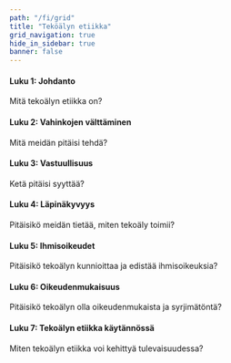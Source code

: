 ```yaml
---
path: "/fi/grid"
title: "Teköälyn etiikka"
grid_navigation: true
hide_in_sidebar: true
banner: false
---
```


<course-progress></course-progress>

<course-grid>
    <course-grid-card title="chapter01" url="/chapter-1/1-a-guide-to-ai-ethics">

<course-grid-text><H4>Luku 1: Johdanto</H4><span>Mitä tekoälyn etiikka on?</span></course-grid-text>

</course-grid-card>
    <course-grid-card title="chapter02" url="/chapter-2/1-what-should-we-do">

<course-grid-text><H4>Luku 2: Vahinkojen välttäminen</H4><span>Mitä meidän pitäisi tehdä?</span></course-grid-text>

</course-grid-card>
    <course-grid-card title="chapter03" url="/chapter-3/1-algorithms-and-accountability">

<course-grid-text><H4>Luku 3: Vastuullisuus</H4><span>Ketä pitäisi syyttää?</span></course-grid-text>

</course-grid-card>
    <course-grid-card title="chapter04" url="/chapter-4/1-transparency-in-ai">

<course-grid-text><H4>Luku 4: Läpinäkyvyys</H4><span>Pitäisikö meidän tietää, miten tekoäly toimii?</span></course-grid-text>

</course-grid-card>
    <course-grid-card title="chapter05" url="/chapter-5/1-introduction">

<course-grid-text><H4>Luku 5: Ihmisoikeudet</H4><span>Pitäisikö tekoälyn kunnioittaa ja edistää ihmisoikeuksia?</span></course-grid-text>

</course-grid-card>
    <course-grid-card title="chapter06" url="/chapter-6/1-what-is-fairness">

<course-grid-text><H4>Luku 6: Oikeudenmukaisuus</H4><span>Pitäisikö tekoälyn olla oikeudenmukaista ja syrjimätöntä?</span></course-grid-text>

</course-grid-card>
    <course-grid-card title="chapter07" url="/chapter-7/1-from-principles-to-doing">

<course-grid-text><H4>Luku 7: Tekoälyn etiikka käytännössä</H4><span>Miten tekoälyn etiikka voi kehittyä tulevaisuudessa?</span></course-grid-text>

</course-grid-card>

</course-grid>
